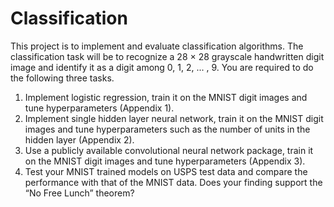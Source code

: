 # Classification

This project is to implement and evaluate classification algorithms. The classification task will be to recognize a 28 × 28 grayscale handwritten digit image and identify it as a digit among 0, 1, 2, ... , 9. You are required to do the following three tasks.
1. Implement logistic regression, train it on the MNIST digit images and tune hyperparameters (Appendix 1).
2. Implement single hidden layer neural network, train it on the MNIST digit images and tune hyperparameters such as the number of units in the hidden layer (Appendix 2).
3. Use a publicly available convolutional neural network package, train it on the MNIST digit images and tune hyperparameters (Appendix 3).
4. Test your MNIST trained models on USPS test data and compare the performance with that of the MNIST data. Does your finding support the “No Free Lunch” theorem?
